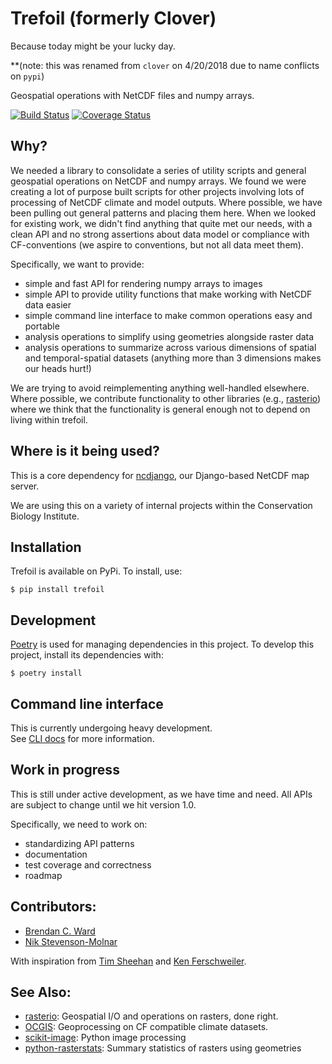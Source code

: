 # Trefoil  (formerly Clover)
Because today might be your lucky day.

**(note: this was renamed from `clover` on 4/20/2018 due to name conflicts on `pypi`)

Geospatial operations with NetCDF files and numpy arrays.

[![Build Status](https://travis-ci.org/consbio/trefoil.svg)](https://travis-ci.org/consbio/trefoil) [![Coverage Status](https://coveralls.io/repos/consbio/trefoil/badge.svg?branch=master&service=github)](https://coveralls.io/github/consbio/trefoil?branch=master)


## Why?
We needed a library to consolidate a series of utility scripts and general
geospatial operations on NetCDF and numpy arrays.  We found we were creating
a lot of purpose built scripts for other projects involving lots of processing
of NetCDF climate and model outputs.  Where possible, we have been pulling out
general patterns and placing them here.  When we looked for existing work, we 
didn't find anything that quite met our needs, with a clean API and no strong 
assertions about data model or compliance with CF-conventions 
(we aspire to conventions, but not all data meet them).  

Specifically, we want to provide:

* simple and fast API for rendering numpy arrays to images
* simple API to provide utility functions that make working with NetCDF data
easier
* simple command line interface to make common operations easy and portable
* analysis operations to simplify using geometries alongside raster data
* analysis operations to summarize across various dimensions of spatial and 
temporal-spatial datasets (anything more than 3 dimensions makes our heads hurt!)

We are trying to avoid reimplementing anything well-handled elsewhere.  Where 
possible, we contribute functionality to other libraries (e.g., [rasterio](https://github.com/mapbox/rasterio))
where we think that the functionality is general enough not to depend on
living within trefoil.


## Where is it being used?
This is a core dependency for [ncdjango](https://github.com/consbio/ncdjango), our 
Django-based NetCDF map server.

We are using this on a variety of internal projects within the Conservation
Biology Institute.

## Installation
Trefoil is available on PyPi. To install, use:

```text
$ pip install trefoil
```

## Development
[Poetry](https://python-poetry.org/docs/) is used for managing dependencies in this project.
To develop this project, install its dependencies with:

``` text
$ poetry install
```

## Command line interface
This is currently undergoing heavy development.  
See [CLI docs](https://github.com/consbio/trefoil/blob/master/docs/cli.md) for more information.


## Work in progress
This is still under active development, as we have time and need.  All APIs are
subject to change until we hit version 1.0.

Specifically, we need to work on:

* standardizing API patterns
* documentation
* test coverage and correctness
* roadmap


## Contributors:

* [Brendan C. Ward](https://github.com/brendan-ward)
* [Nik Stevenson-Molnar](https://github.com/nikmolnar)

With inspiration from [Tim Sheehan](http://consbio.org/people/staff/tim-sheehan) 
and [Ken Ferschweiler](http://consbio.org/people/staff/ken-ferschweiler).


## See Also:

* [rasterio](https://github.com/mapbox/rasterio): Geospatial I/O and operations on rasters, done right.
* [OCGIS](https://github.com/NCPP/ocgis): Geoprocessing on CF compatible climate datasets.
* [scikit-image](http://scikit-image.org/): Python image processing
* [python-rasterstats](https://github.com/perrygeo/python-rasterstats): Summary statistics of rasters using geometries
